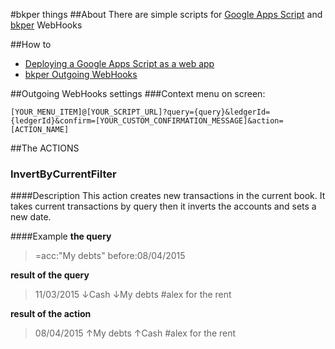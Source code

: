 #bkper things
##About
There are simple scripts for [Google Apps Script](https://developers.google.com/apps-script) and [bkper](http://about.bkper.com "about.bkper.com") WebHooks

##How to

*   [Deploying a Google Apps Script as a web app](https://developers.google.com/apps-script/guides/web#deploying_a_script_as_a_web_app "Deploying a script as a web app")
*   [bkper Outgoing WebHooks](http://about.bkper.com/dev_outgoingWebHooks.html "Outgoing WebHooks") 

##Outgoing WebHooks settings
###Context menu on screen:

`[YOUR_MENU_ITEM]@[YOUR_SCRIPT_URL]?query={query}&ledgerId={ledgerId}&confirm=[YOUR_CUSTOM_CONFIRMATION_MESSAGE]&action=[ACTION_NAME]`

##The ACTIONS
### InvertByCurrentFilter
####Description
This action creates new transactions in the current book. It takes current transactions by query then it inverts the accounts and sets a new date.

####Example
**the query**

>=acc:"My debts" before:08/04/2015

**result of the query**

>11/03/2015 ↓Cash ↓My debts #alex for the rent

**result of the action**

>08/04/2015 ↑My debts ↑Cash #alex for the rent